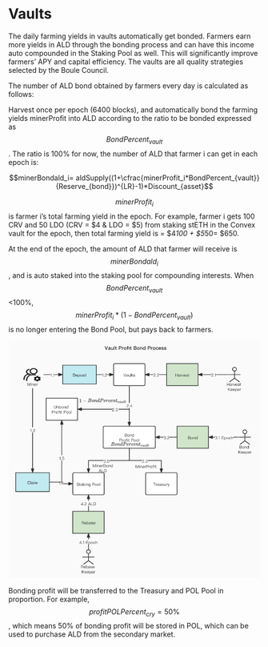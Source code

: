 # Vaults

The daily farming yields in vaults automatically get bonded. Farmers earn more yields in ALD through the bonding process and can have this income auto compounded in the Staking Pool as well. This will significantly improve farmers’ APY and capital efficiency. The vaults are all quality strategies selected by the Boule Council.

The number of ALD bond obtained by farmers every day is calculated as follows:

Harvest once per epoch (6400 blocks), and automatically bond the farming yields minerProfit into ALD according to the ratio to be bonded expressed as $$BondPercent_{vault}$$. The ratio is 100% for now, the number of ALD that farmer i can get in each epoch is:

$$minerBondald_i= aldSupply((1+\cfrac{minerProfit_i*BondPercent_{vault}}{Reserve_{bond}})^{LR}-1)*Discount_{asset}$$

$$minerProfit_i$$ is farmer i’s total farming yield in the epoch. For example, farmer i gets 100 CRV and 50 LDO (CRV = $4 & LDO = $5) from staking stETH in the Convex vault for the epoch, then total farming yield is = $&#x34;_&#x31;00 + $&#x35;_&#x35;0= $650.

At the end of the epoch, the amount of ALD that farmer will receive is $$minerBondald_i$$, and is auto staked into the staking pool for compounding interests. When $$BondPercent_{vault}$$<100%, $$minerProfit_i*(1-BondPercent_{vault})$$ is no longer entering the Bond Pool, but pays back to farmers.

![](<../.gitbook/assets/image (80).png>)

Bonding profit will be transferred to the Treasury and POL Pool in proportion. For example, $$profitPOLPercent_{cry}=50\%$$, which means 50% of bonding profit will be stored in POL, which can be used to purchase ALD from the secondary market.
